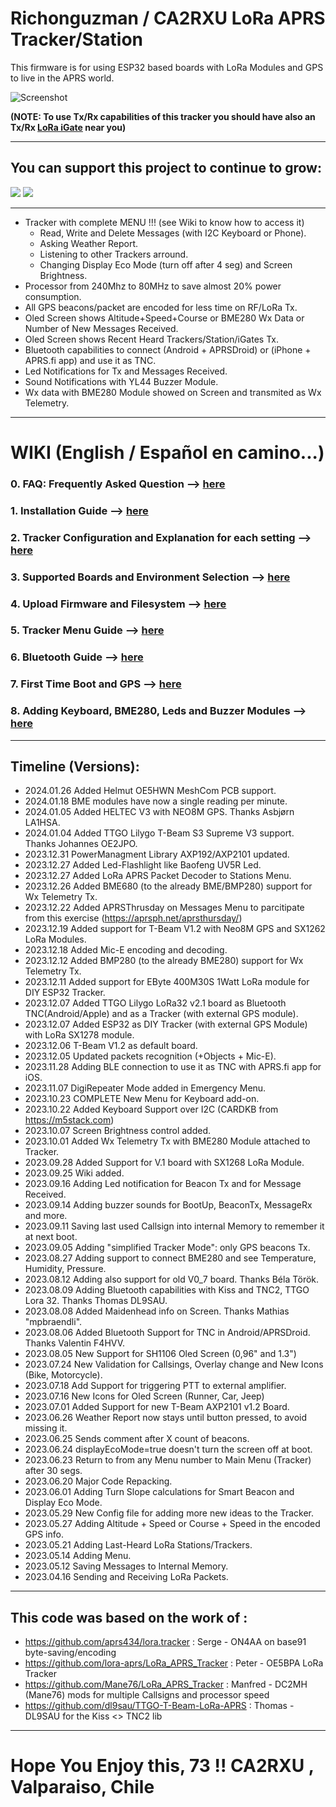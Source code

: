 # Richonguzman / CA2RXU LoRa APRS Tracker/Station

This firmware is for using ESP32 based boards with LoRa Modules and GPS to live in the APRS world.

![Screenshot](https://github.com/richonguzman/LoRa_APRS_Tracker/blob/main/images/OledScreen.jpeg)

__(NOTE: To use Tx/Rx capabilities of this tracker you should have also an Tx/Rx <a href="https://github.com/richonguzman/LoRa_APRS_iGate" target="_blank">LoRa iGate</a> near you)__

____________________________________________________

## You can support this project to continue to grow:

[<img src="https://github.com/richonguzman/LoRa_APRS_Tracker/blob/main/images/github-sponsors.png">](https://github.com/sponsors/richonguzman)     [<img src="https://github.com/richonguzman/LoRa_APRS_Tracker/blob/main/images/paypalme.png">](http://paypal.me/richonguzman)

____________________________________________________

- Tracker with complete MENU !!! (see Wiki to know how to access it)
    - Read, Write and Delete Messages (with I2C Keyboard or Phone).
    - Asking Weather Report.
    - Listening to other Trackers arround.
    - Changing Display Eco Mode (turn off after 4 seg) and Screen Brightness.
- Processor from 240Mhz to 80MHz to save almost 20% power consumption.
- All GPS beacons/packet are encoded for less time on RF/LoRa Tx.
- Oled Screen shows Altitude+Speed+Course or BME280 Wx Data or Number of New Messages Received.
- Oled Screen shows Recent Heard Trackers/Station/iGates Tx.
- Bluetooth capabilities to connect (Android + APRSDroid) or (iPhone + APRS.fi app) and use it as TNC.
- Led Notifications for Tx and Messages Received.
- Sound Notifications with YL44 Buzzer Module.
- Wx data with BME280 Module showed on Screen and transmited as Wx Telemetry.

____________________________________________________

# WIKI (English / Español en camino...)

### 0. FAQ: Frequently Asked Question --> <a href="https://github.com/richonguzman/LoRa_APRS_Tracker/wiki/00.-FAQ:-frequently-asked-question-%E2%80%90-preguntas-frecuentes-respondidas" target="_blank">here</a>

### 1. Installation Guide --> <a href="https://github.com/richonguzman/LoRa_APRS_Tracker/wiki/01.-Installation-Guide-%23-Guia-de-Instalacion" target="_blank">here</a>

### 2. Tracker Configuration and Explanation for each setting --> <a href="https://github.com/richonguzman/LoRa_APRS_Tracker/wiki/02.-Tracker-Configuration--%23--Configuracion-del-Tracker" target="_blank">here</a>

### 3. Supported Boards and Environment Selection --> <a href="https://github.com/richonguzman/LoRa_APRS_Tracker/wiki/03.-Supported-Boards-and-Environment-Selection-%23-Placas-soportadas-y-seleccion-del-entorno" target="_blank">here</a>

### 4. Upload Firmware and Filesystem --> <a href="https://github.com/richonguzman/LoRa_APRS_Tracker/wiki/04.-Upload-Firmware-and-Filesystem-%23-Subir-Firmware-y-sistema-de-archivos" target="_blank">here</a>

### 5. Tracker Menu Guide --> <a href="https://github.com/richonguzman/LoRa_APRS_Tracker/wiki/05.-Menu-Guide-%23-Guía-del-menú" target="_blank">here</a>

### 6. Bluetooth Guide --> <a href="https://github.com/richonguzman/LoRa_APRS_Tracker/wiki/06.-Bluetooth-Connection-%23-Conexión-Bluetooth" target="_blank">here</a>

### 7. First Time Boot and GPS --> <a href="https://github.com/richonguzman/LoRa_APRS_Tracker/wiki/07.-First-Time-Boot-and-GPS.-Primer-arranque-y-GPS" target="_blank">here</a>

### 8. Adding Keyboard, BME280, Leds and Buzzer Modules --> <a href="https://github.com/richonguzman/LoRa_APRS_Tracker/wiki/08.-Adding-Keyboard,-BME280,-Leds-and-Buzzer--Modules.-Añadir-teclado,-BME280,-LED-y-alarma-sonora." target="_blank">here</a>


____________________________________________________
## Timeline (Versions):

- 2024.01.26 Added Helmut OE5HWN MeshCom PCB support.
- 2024.01.18 BME modules have now a single reading per minute.
- 2024.01.05 Added HELTEC V3 with NEO8M GPS. Thanks Asbjørn LA1HSA.
- 2024.01.04 Added TTGO Lilygo T-Beam S3 Supreme V3 support. Thanks Johannes OE2JPO.
- 2023.12.31 PowerManagment Library AXP192/AXP2101 updated.
- 2023.12.27 Added Led-Flashlight like Baofeng UV5R Led.
- 2023.12.27 Added LoRa APRS Packet Decoder to Stations Menu.
- 2023.12.26 Added BME680 (to the already BME/BMP280) support for Wx Telemetry Tx.
- 2023.12.22 Added APRSThrusday on Messages Menu to parcitipate from this exercise (https://aprsph.net/aprsthursday/)
- 2023.12.19 Added support for T-Beam V1.2 with Neo8M GPS and SX1262 LoRa Modules.
- 2023.12.18 Added Mic-E encoding and decoding.
- 2023.12.12 Added BMP280 (to the already BME280) support for Wx Telemetry Tx.
- 2023.12.11 Added support for EByte 400M30S 1Watt LoRa module for DIY ESP32 Tracker.
- 2023.12.07 Added TTGO Lilygo LoRa32 v2.1 board as Bluetooth TNC(Android/Apple) and as a Tracker (with external GPS module).
- 2023.12.07 Added ESP32 as DIY Tracker (with external GPS Module) with LoRa SX1278 module.
- 2023.12.06 T-Beam V1.2 as default board.
- 2023.12.05 Updated packets recognition (+Objects + Mic-E).
- 2023.11.28 Adding BLE connection to use it as TNC with APRS.fi app for iOS.
- 2023.11.07 DigiRepeater Mode added in Emergency Menu.
- 2023.10.23 COMPLETE New Menu for Keyboard add-on.
- 2023.10.22 Added Keyboard Support over I2C (CARDKB from https://m5stack.com)
- 2023.10.07 Screen Brightness control added.
- 2023.10.01 Added Wx Telemetry Tx with BME280 Module attached to Tracker.
- 2023.09.28 Added Support for V.1 board with SX1268 LoRa Module.
- 2023.09.25 Wiki added.
- 2023.09.16 Adding Led notification for Beacon Tx and for Message Received.
- 2023.09.14 Adding buzzer sounds for BootUp, BeaconTx, MessageRx and more.
- 2023.09.11 Saving last used Callsign into internal Memory to remember it at next boot.
- 2023.09.05 Adding "simplified Tracker Mode": only GPS beacons Tx.
- 2023.08.27 Adding support to connect BME280 and see Temperature, Humidity, Pressure.
- 2023.08.12 Adding also support for old V0_7 board. Thanks Béla Török.
- 2023.08.09 Adding Bluetooth capabilities with Kiss and TNC2, TTGO Lora 32. Thanks Thomas DL9SAU.
- 2023.08.08 Added Maidenhead info on Screen. Thanks Mathias "mpbraendli".
- 2023.08.06 Added Bluetooth Support for TNC in Android/APRSDroid. Thanks Valentin F4HVV.
- 2023.08.05 New Support for SH1106 Oled Screen (0,96" and 1.3")
- 2023.07.24 New Validation for Callsings, Overlay change and New Icons (Bike, Motorcycle).
- 2023.07.18 Add Support for triggering PTT to external amplifier.
- 2023.07.16 New Icons for Oled Screen (Runner, Car, Jeep)
- 2023.07.01 Added Support for new T-Beam AXP2101 v1.2 Board.
- 2023.06.26 Weather Report now stays until button pressed, to avoid missing it.
- 2023.06.25 Sends comment after X count of beacons.
- 2023.06.24 displayEcoMode=true doesn't turn the screen off at boot.
- 2023.06.23 Return to from any Menu number to Main Menu (Tracker) after 30 segs.
- 2023.06.20 Major Code Repacking.
- 2023.06.01 Adding Turn Slope calculations for Smart Beacon and Display Eco Mode.
- 2023.05.29 New Config file for adding more new ideas to the Tracker.
- 2023.05.27 Adding Altitude + Speed or Course + Speed in the encoded GPS info.
- 2023.05.21 Adding Last-Heard LoRa Stations/Trackers.
- 2023.05.14 Adding Menu.
- 2023.05.12 Saving Messages to Internal Memory.
- 2023.04.16 Sending and Receiving LoRa Packets.

____________________________________________________
## This code was based on the work of :
- https://github.com/aprs434/lora.tracker : Serge - ON4AA on base91 byte-saving/encoding
- https://github.com/lora-aprs/LoRa_APRS_Tracker : Peter - OE5BPA LoRa Tracker
- https://github.com/Mane76/LoRa_APRS_Tracker : Manfred - DC2MH (Mane76) mods for multiple Callsigns and processor speed
- https://github.com/dl9sau/TTGO-T-Beam-LoRa-APRS : Thomas - DL9SAU for the Kiss <> TNC2 lib
____________________________________________________

# Hope You Enjoy this, 73 !!  CA2RXU , Valparaiso, Chile